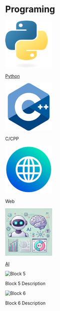 # Programing

<div class="grid-container">
    <div class="grid-item">
        <a href="python">
            <img src="images/python.png"  width="150" height="150">
            <p>Python</p>
        </a>
    </div>
    <div class="grid-item">
        <img src="images/cpp.png"   width="150" height="150">
        <p>C/CPP</p>
    </div>
    <div class="grid-item">
        <img src="images/website.png"   width="150" height="150">
        <p>Web</p>
    </div>
    <div class="grid-item">
        <a href="ai">
            <img src="images/ai.png"  width="150" height="150">
            <p>AI</p>
        </a>
    </div>
    <div class="grid-item">
        <img src="images/block5.png" alt="Block 5">
        <p>Block 5 Description</p>
    </div>
    <div class="grid-item">
        <img src="images/block6.png" alt="Block 6">
        <p>Block 6 Description</p>
    </div>
</div>